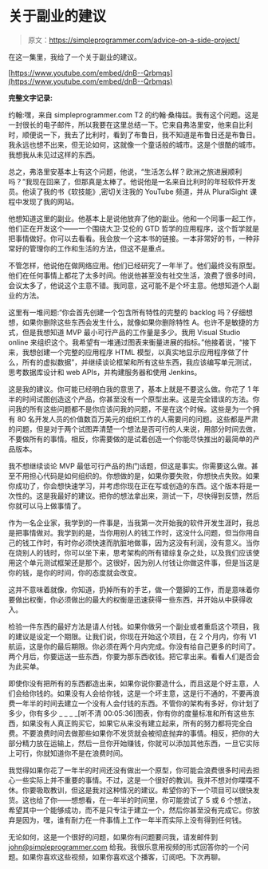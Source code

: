 # 关于副业的建议

> 原文：<https://simpleprogrammer.com/advice-on-a-side-project/>

在这一集里，我给了一个关于副业的建议。

[https://www.youtube.com/embed/dnB--Qrbmqs](https://www.youtube.com/embed/dnB--Qrbmqs)

**完整文字记录:**

约翰:嘿，来自 simpleprogrammer.com T2 的约翰·桑梅兹。我有这个问题。这是一封很长的电子邮件，所以我要在这里总结一下。它来自弗洛里安，他来自比利时，顺便说一下，我去了比利时，看到了布鲁日，我不知道是布鲁日还是布鲁日。我永远也想不出来，但无论如何，这就像一个童话般的城市。这是个很酷的城市。我想我从未见过这样的东西。

总之，弗洛里安基本上有这个问题，他说，“生活怎么样？欧洲之旅进展顺利吗？”我现在回来了，但那真是太棒了。他说他是一名来自比利时的年轻软件开发员。他读了我的书《软技能》,密切关注我的 YouTube 频道，并从 PluralSight 课程中发现了我的网站。

他想知道这里的副业。他基本上是说他放弃了他的副业。他和一个同事一起工作，他们正在开发这个——一个围绕大卫·艾伦的 GTD 哲学的应用程序，这个哲学就是把事情做好。你可以去看看。我会放一个这本书的链接。一本非常好的书，一种非常好的管理你的工作和生活的方法，但这不是重点。

不管怎样，他说他在做网络应用。他们已经研究了一年半了。他们最终没有原型。他们在任何事情上都花了太多时间。他说他甚至没有社交生活，浪费了很多时间，会议太多了，他说这个主意不错。我同意，这可能不是个坏主意。他想知道个人副业的方法。

这里有一堆问题:“你会首先创建一个包含所有特性的完整的 backlog 吗？仔细想想，如果你删除这些东西会发生什么，就像如果你删除特性 A。也许不是敏捷的方式，但是我想知道 MVP 最小可行产品的工作量是多少。我用 Visual Studio online 来组织这个。我希望有一堆通过图表来衡量进展的指标。”他接着说，“接下来，我想创建一个完整的应用程序 HTML 模型，以真实地显示应用程序做了什么，所有的虚拟数据”，并继续谈论框架和所有这些东西，我应该编写单元测试，思考数据库设计和 web APIs，并构建服务器和使用 Jenkins。

这是我的建议。你可能已经明白我的意思了，基本上就是不要这么做。你花了 1 年半的时间试图创造这个产品，你甚至没有一个原型出来。这是完全错误的方法。你问我的所有这些问题都不是你应该问我的问题，不是在这个时候。这些是为一个拥有 80 名开发人员的价值数百万美元的组织工作的人需要问的问题。这些都是严肃的问题，但是对于两个试图弄清楚一个想法是否可行的人来说，用部分时间去做，不要做所有的事情。相反，你需要做的是试着创造一个你能尽快推出的最简单的产品版本。

我不想继续谈论 MVP 最低可行产品的热门话题，但这是事实。你需要这么做。甚至不用担心代码是如何组织的。你想做的是，如果你要失败，你想快点失败。如果你成功了，你会想快速学习，并考虑你现在正在写或创造的东西。这个版本将是一次性的。这是我最好的建议。把你的想法拿出来，测试一下，尽快得到反馈，然后你就可以马上做事情了。

作为一名企业家，我学到的一件事是，当我第一次开始我的软件开发生涯时，我总是把事情做对。我学到的是，当你用别人的钱工作时，这没什么问题，但当你用自己的钱工作时，有时你必须快速而肮脏地做事，因为这没有利润，没有意义。当你在烧别人的钱时，你可以坐下来，思考架构的所有错综复杂之处，以及我们应该使用这个单元测试框架还是那个。这很好，因为别人付钱让你做这件事，但是当这是你的钱，是你的时间，你的态度就会改变。

这并不意味着就像，你知道，扔掉所有的手艺，做一个蹩脚的工作，而是意味着你要做出权衡，你必须做出的最大的权衡是迅速获得一些东西，并开始从中获得收入。

检验一件东西的最好方法是请人付钱。如果你做另一个副业或者重启这个项目，我的建议是设定一个期限。让我们说，你现在开始这个项目，在 2 个月内，你有 V1 航运，这是你的最后期限。你必须在两个月内完成。你没有给自己更多的时间了。两个月后，你要运送一些东西，你要为那东西收钱。把它拿出来。看看人们是否会为此买单。

即使你没有把所有的东西都造出来，如果你说你要造什么，而且这是个好主意，人们会给你钱的。如果没有人会给你钱，这是一个坏主意，这是行不通的，不要再浪费一年半的时间去建立一个没有人会付钱的东西。不管你的架构有多好，你计划了多少，你有多少 _ _ _ _[听不清 00:05:36]图表，你有你的度量标准和所有这些东西，如果没有人真正购买它，如果它从来没有建立起来，所有的努力都将完全白费。不要浪费时间去做那些如果你不发货就会被彻底抛弃的事情。相反，把你的大部分精力放在运输上，然后一旦你开始赚钱，你就可以添加其他东西，一旦它实际上可行，你就知道你不是在浪费时间。

我觉得如果你花了一年半的时间还没有做出一个原型，你可能会浪费很多时间去担心一些实际上并不重要的事情。不过，这是一个很好的教训。我并不想对你喋喋不休。你要吸取教训，但这是我对这种情况的建议。希望你的下一个项目可以很快发货。这也给了你——想想看，在一年半的时间里，你可能尝试了 5 或 6 个想法，希望其中一个能够成功，而不是只专注于建立一个，然后你甚至没有完成它。你放弃是因为，嘿，谁有耐力在一件事情上工作一年半而实际上没有得到任何钱。

无论如何，这是一个很好的问题，如果你有问题要问我，请发邮件到 john@simpleprogrammer.com 给我。我很乐意用视频的形式回答你的一个问题。如果你喜欢这些视频，如果你喜欢这个播客，订阅吧。下次再聊。